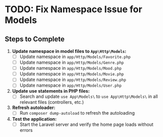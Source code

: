 # TODO: Fix Namespace Issue for Models

## Steps to Complete

1. **Update namespace in model files to `App\Http\Models`:**
   - [ ] Update namespace in `app/Http/Models/Favorite.php`
   - [ ] Update namespace in `app/Http/Models/Genre.php`
   - [ ] Update namespace in `app/Http/Models/Mood.php`
   - [ ] Update namespace in `app/Http/Models/Movie.php`
   - [ ] Update namespace in `app/Http/Models/Review.php`
   - [ ] Update namespace in `app/Http/Models/User.php`

2. **Update use statements in PHP files:**
   - [ ] Search and update `use App\Models\` to `use App\Http\Models\` in all relevant files (controllers, etc.)

3. **Refresh autoloader:**
   - [ ] Run `composer dump-autoload` to refresh the autoloading

4. **Test the application:**
   - [ ] Start the Laravel server and verify the home page loads without errors
